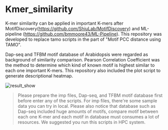 # Kmer_similarity

K-mer similarity can be applied in important K-mers after MotifDiscovery(https://github.com/ShiuLab/MotifDiscovery) and ML-pipeline (https://github.com/bmmoore43/ML-Pipeline). This repository was developed to replace tamo scripts in the part of "Motif PCC distance using TAMO".

Dap-seq and TFBM motif database of Arabidopsis were regarded as background of similarity comparison. Pearson Correlation Coefficient was the method to determine which kind of known motif is highest similar to each one important K-mers. This repository also included the plot script to generate descriptional heatmap.


![result_show](https://github.com/LavakauT/K-mer_similarity/assets/132649549/7f715d6b-51d3-4745-a54a-4ef01efa1c02)


> Please prepare the imp files, Dap-seq, and TFBM motif database first before enter any of the scripts. For imp files, there're some sample data you can try in local. Please also notice that database such as Dap-seq included huge amounts of motifs, compare motif between each one K-mer and each motif in database must consumes a lot of resources. We suggested you run this scripts in HPC system.  
